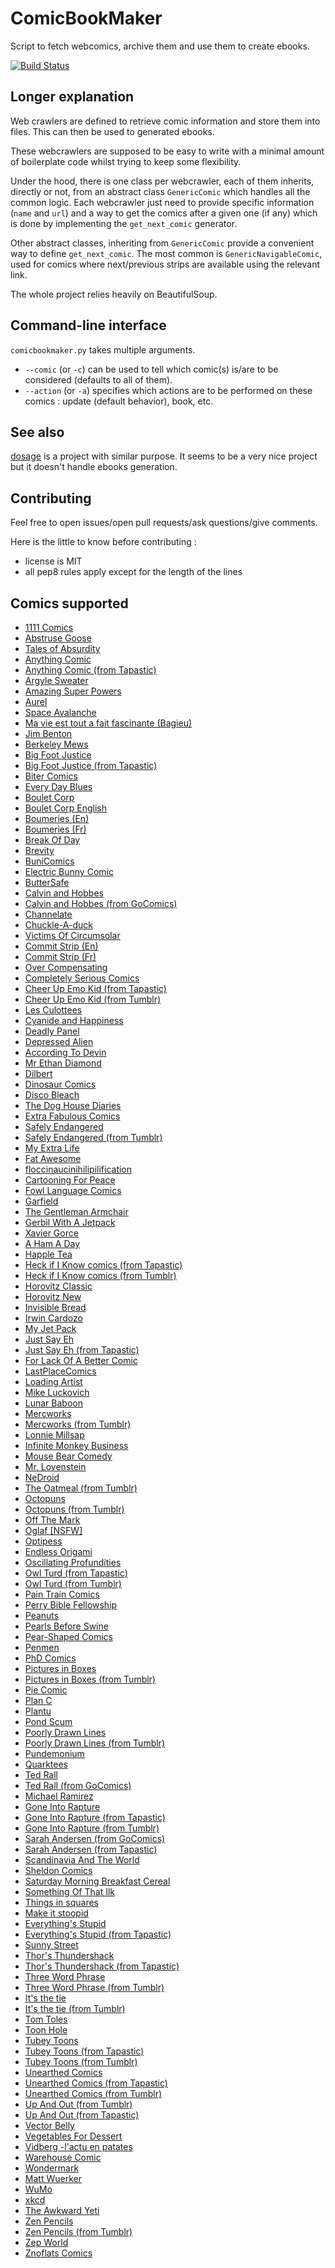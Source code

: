 ComicBookMaker
==============

Script to fetch webcomics, archive them and use them to create ebooks.

[![Build Status](https://travis-ci.org/SylvainDe/ComicBookMaker.svg?branch=master)](https://travis-ci.org/SylvainDe/ComicBookMaker)


Longer explanation
------------------

Web crawlers are defined to retrieve comic information and store them into files. This can then be used to generated ebooks.

These webcrawlers are supposed to be easy to write with a minimal amount of boilerplate code whilst trying to keep some flexibility.

Under the hood, there is one class per webcrawler, each of them inherits, directly or not, from an abstract class `GenericComic` which handles all the common logic. Each webcrawler just need to provide specific information (`name` and `url`) and a way to get the comics after a given one (if any) which is done by implementing the `get_next_comic` generator.

Other abstract classes, inheriting from `GenericComic` provide a convenient way to define `get_next_comic`. The most common is `GenericNavigableComic`, used for comics where next/previous strips are available using the relevant link.

The whole project relies heavily on BeautifulSoup.

Command-line interface
----------------------
`comicbookmaker.py` takes multiple arguments.
 * `--comic` (or `-c`) can be used to tell which comic(s) is/are to be considered (defaults to all of them).
 * `--action` (or `-a`) specifies which actions are to be performed on these comics : update (default behavior), book, etc.


See also
--------
[dosage](http://dosage.rocks/) is a project with similar purpose. It seems to be a very nice project but it doesn't handle ebooks generation.


Contributing
------------

Feel free to open issues/open pull requests/ask questions/give comments.

Here is the little to know before contributing :
 - license is MIT
 - all pep8 rules apply except for the length of the lines


Comics supported
----------------
 * [1111 Comics](http://www.1111comics.me)
 * [Abstruse Goose](http://abstrusegoose.com)
 * [Tales of Absurdity](http://talesofabsurdity.com)
 * [Anything Comic](http://www.anythingcomic.com)
 * [Anything Comic (from Tapastic)](http://tapastic.com/series/anything)
 * [Argyle Sweater](http://www.gocomics.com/theargylesweater)
 * [Amazing Super Powers](http://www.amazingsuperpowers.com)
 * [Aurel](http://aurel.blog.lemonde.fr)
 * [Space Avalanche](http://www.spaceavalanche.com)
 * [Ma vie est tout a fait fascinante (Bagieu)](http://www.penelope-jolicoeur.com)
 * [Jim Benton](http://www.gocomics.com/jim-benton-cartoons)
 * [Berkeley Mews](http://www.berkeleymews.com)
 * [Big Foot Justice](http://bigfootjustice.com)
 * [Big Foot Justice (from Tapastic)](http://tapastic.com/series/bigfoot-justice)
 * [Biter Comics](http://www.bitercomics.com)
 * [Every Day Blues](http://everydayblues.net)
 * [Boulet Corp](http://www.bouletcorp.com)
 * [Boulet Corp English](http://english.bouletcorp.com)
 * [Boumeries (En)](http://comics.boumerie.com)
 * [Boumeries (Fr)](http://bd.boumerie.com)
 * [Break Of Day](http://www.gocomics.com/break-of-day)
 * [Brevity](http://www.gocomics.com/brevity)
 * [BuniComics](http://www.bunicomic.com)
 * [Electric Bunny Comic](http://www.electricbunnycomics.com/View/Comic/153/Welcome+to+Hell)
 * [ButterSafe](http://buttersafe.com)
 * [Calvin and Hobbes](http://marcel-oehler.marcellosendos.ch/comics/ch/)
 * [Calvin and Hobbes (from GoComics)](http://www.gocomics.com/calvinandhobbes)
 * [Channelate](http://www.channelate.com)
 * [Chuckle-A-duck](http://chuckleaduck.com)
 * [Victims Of Circumsolar](http://www.victimsofcircumsolar.com)
 * [Commit Strip (En)](http://www.commitstrip.com/en)
 * [Commit Strip (Fr)](http://www.commitstrip.com/fr)
 * [Over Compensating](http://www.overcompensating.com)
 * [Completely Serious Comics](http://completelyseriouscomics.com)
 * [Cheer Up Emo Kid (from Tapastic)](http://tapastic.com/series/CUEK)
 * [Cheer Up Emo Kid (from Tumblr)](http://enzocomics.tumblr.com)
 * [Les Culottees](http://lesculottees.blog.lemonde.fr)
 * [Cyanide and Happiness](http://explosm.net)
 * [Deadly Panel](http://www.deadlypanel.com)
 * [Depressed Alien](http://depressedalien.com)
 * [According To Devin](http://accordingtodevin.tumblr.com)
 * [Mr Ethan Diamond](http://mrethandiamond.tumblr.com)
 * [Dilbert](http://dilbert.com)
 * [Dinosaur Comics](http://www.qwantz.com)
 * [Disco Bleach](http://discobleach.com)
 * [The Dog House Diaries](http://thedoghousediaries.com)
 * [Extra Fabulous Comics](http://extrafabulouscomics.com)
 * [Safely Endangered](http://www.safelyendangered.com)
 * [Safely Endangered (from Tumblr)](http://tumblr.safelyendangered.com)
 * [My Extra Life](http://www.myextralife.com)
 * [Fat Awesome](http://fatawesome.com/comics)
 * [floccinaucinihilipilification](http://floccinaucinihilipilificationa.tumblr.com)
 * [Cartooning For Peace](http://cartooningforpeace.blog.lemonde.fr)
 * [Fowl Language Comics](http://tapastic.com/series/Fowl-Language-Comics)
 * [Garfield](http://garfield.com)
 * [The Gentleman Armchair](http://thegentlemansarmchair.com)
 * [Gerbil With A Jetpack](http://gerbilwithajetpack.com)
 * [Xavier Gorce](http://xaviergorce.blog.lemonde.fr)
 * [A Ham A Day](http://www.ahammaday.com)
 * [Happle Tea](http://www.happletea.com)
 * [Heck if I Know comics (from Tapastic)](http://tapastic.com/series/Regular)
 * [Heck if I Know comics (from Tumblr)](http://heckifiknowcomics.com)
 * [Horovitz Classic](http://www.horovitzcomics.com)
 * [Horovitz New](http://www.horovitzcomics.com)
 * [Invisible Bread](http://invisiblebread.com)
 * [Irwin Cardozo](http://irwincardozocomics.tumblr.com)
 * [My Jet Pack](http://myjetpack.tumblr.com)
 * [Just Say Eh](http://www.justsayeh.com)
 * [Just Say Eh (from Tapastic)](http://tapastic.com/series/Just-Say-Eh)
 * [For Lack Of A Better Comic](http://forlackofabettercomic.tumblr.com)
 * [LastPlaceComics](http://lastplacecomics.com)
 * [Loading Artist](http://www.loadingartist.com/latest)
 * [Mike Luckovich](http://www.gocomics.com/mikeluckovich)
 * [Lunar Baboon](http://www.gocomics.com/lunarbaboon)
 * [Mercworks](http://mercworks.net)
 * [Mercworks (from Tumblr)](http://mercworks.tumblr.com)
 * [Lonnie Millsap](http://www.lonniemillsap.com)
 * [Infinite Monkey Business](http://infinitemonkeybusiness.net)
 * [Mouse Bear Comedy](http://www.mousebearcomedy.com)
 * [Mr. Lovenstein](http://www.mrlovenstein.com)
 * [NeDroid](http://nedroid.com)
 * [The Oatmeal (from Tumblr)](http://oatmeal.tumblr.com)
 * [Octopuns](http://www.octopuns.net)
 * [Octopuns (from Tumblr)](http://octopuns.tumblr.com)
 * [Off The Mark](http://www.gocomics.com/offthemark)
 * [Oglaf [NSFW]](http://oglaf.com)
 * [Optipess](http://www.optipess.com)
 * [Endless Origami](http://endlessorigami.com)
 * [Oscillating Profundities](http://tapastic.com/series/oscillatingprofundities)
 * [Owl Turd (from Tapastic)](http://tapastic.com/series/Owl-Turd-Comix)
 * [Owl Turd (from Tumblr)](http://owlturd.com)
 * [Pain Train Comics](http://paintraincomic.com)
 * [Perry Bible Fellowship](http://pbfcomics.com)
 * [Peanuts](http://www.gocomics.com/peanuts)
 * [Pearls Before Swine](http://www.gocomics.com/pearlsbeforeswine)
 * [Pear-Shaped Comics](http://pearshapedcomics.com)
 * [Penmen](http://penmen.com)
 * [PhD Comics](http://phdcomics.com/comics/archive.php)
 * [Pictures in Boxes](http://www.picturesinboxes.com)
 * [Pictures in Boxes (from Tumblr)](http://picturesinboxescomic.tumblr.com)
 * [Pie Comic](http://piecomic.tumblr.com)
 * [Plan C](http://www.plancomic.com)
 * [Plantu](http://plantu.blog.lemonde.fr)
 * [Pond Scum](http://pondscumcomic.tumblr.com)
 * [Poorly Drawn Lines](http://poorlydrawnlines.com)
 * [Poorly Drawn Lines (from Tumblr)](http://pdlcomics.tumblr.com)
 * [Pundemonium](http://monstika.tumblr.com)
 * [Quarktees](http://www.quarktees.com/blogs/news)
 * [Ted Rall](http://rall.com/comic)
 * [Ted Rall (from GoComics)](http://www.gocomics.com/tedrall)
 * [Michael Ramirez](http://www.gocomics.com/michaelramirez)
 * [Gone Into Rapture](http://www.goneintorapture.com)
 * [Gone Into Rapture (from Tapastic)](http://tapastic.com/series/Goneintorapture)
 * [Gone Into Rapture (from Tumblr)](http://goneintorapture.tumblr.com)
 * [Sarah Andersen (from GoComics)](http://www.gocomics.com/sarahs-scribbles)
 * [Sarah Andersen (from Tapastic)](http://tapastic.com/series/Doodle-Time)
 * [Scandinavia And The World](http://satwcomic.com)
 * [Sheldon Comics](http://www.sheldoncomics.com)
 * [Saturday Morning Breakfast Cereal](http://www.smbc-comics.com)
 * [Something Of That Ilk](http://www.somethingofthatilk.com)
 * [Things in squares](http://www.thingsinsquares.com)
 * [Make it stoopid](http://makeitstoopid.com/comic.php)
 * [Everything's Stupid](http://everythingsstupid.net)
 * [Everything's Stupid (from Tapastic)](http://tapastic.com/series/EverythingsStupid)
 * [Sunny Street](http://www.gocomics.com/sunny-street)
 * [Thor's Thundershack](http://www.thorsthundershack.com)
 * [Thor's Thundershack (from Tapastic)](http://tapastic.com/series/Thors-Thundershac)
 * [Three Word Phrase](http://threewordphrase.com)
 * [Three Word Phrase (from Tumblr)](http://www.threewordphrase.tumblr.com)
 * [It's the tie](http://itsthetie.com)
 * [It's the tie (from Tumblr)](http://itsthetie.tumblr.com)
 * [Tom Toles](http://www.gocomics.com/tomtoles)
 * [Toon Hole](http://www.toonhole.com)
 * [Tubey Toons](http://tubeytoons.com)
 * [Tubey Toons (from Tapastic)](http://tapastic.com/series/Tubey-Toons)
 * [Tubey Toons (from Tumblr)](http://tubeytoons.tumblr.com)
 * [Unearthed Comics](http://unearthedcomics.com)
 * [Unearthed Comics (from Tapastic)](http://tapastic.com/series/UnearthedComics)
 * [Unearthed Comics (from Tumblr)](http://unearthedcomics.tumblr.com)
 * [Up And Out (from Tumblr)](http://upandoutcomic.tumblr.com)
 * [Up And Out (from Tapastic)](http://tapastic.com/series/UP-and-OUT)
 * [Vector Belly](http://vectorbelly.tumblr.com)
 * [Vegetables For Dessert](http://tapastic.com/series/vegetablesfordessert)
 * [Vidberg -l'actu en patates](http://vidberg.blog.lemonde.fr)
 * [Warehouse Comic](http://warehousecomic.com)
 * [Wondermark](http://wondermark.com)
 * [Matt Wuerker](http://www.gocomics.com/mattwuerker)
 * [WuMo](http://www.gocomics.com/wumo)
 * [xkcd](http://xkcd.com)
 * [The Awkward Yeti](http://theawkwardyeti.com)
 * [Zen Pencils](http://zenpencils.com)
 * [Zen Pencils (from Tumblr)](http://zenpencils.tumblr.com)
 * [Zep World](http://zepworld.blog.lemonde.fr)
 * [Znoflats Comics](http://tapastic.com/series/Znoflats-Comics)
